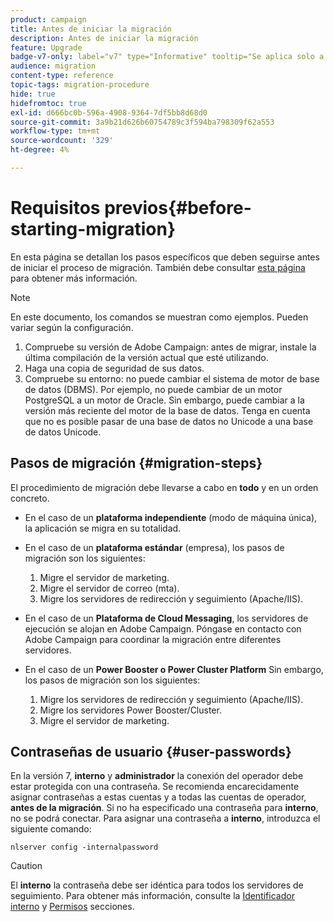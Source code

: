 ```yaml
---
product: campaign
title: Antes de iniciar la migración
description: Antes de iniciar la migración
feature: Upgrade
badge-v7-only: label="v7" type="Informative" tooltip="Se aplica solo a Campaign Classic v7"
audience: migration
content-type: reference
topic-tags: migration-procedure
hide: true
hidefromtoc: true
exl-id: d666bc0b-596a-4908-9364-7df5bb8d68d0
source-git-commit: 3a9b21d626b60754789c3f594ba798309f62a553
workflow-type: tm+mt
source-wordcount: '329'
ht-degree: 4%

---
```


# Requisitos previos{#before-starting-migration}



En esta página se detallan los pasos específicos que deben seguirse antes de iniciar el proceso de migración. También debe consultar [esta página](about-migration.md) para obtener más información.

>[!NOTE]
>
>En este documento, los comandos se muestran como ejemplos. Pueden variar según la configuración.

1. Compruebe su versión de Adobe Campaign: antes de migrar, instale la última compilación de la versión actual que esté utilizando.
1. Haga una copia de seguridad de sus datos.
1. Compruebe su entorno: no puede cambiar el sistema de motor de base de datos (DBMS). Por ejemplo, no puede cambiar de un motor PostgreSQL a un motor de Oracle. Sin embargo, puede cambiar a la versión más reciente del motor de la base de datos. Tenga en cuenta que no es posible pasar de una base de datos no Unicode a una base de datos Unicode.

## Pasos de migración {#migration-steps}

El procedimiento de migración debe llevarse a cabo en **todo** y en un orden concreto.

* En el caso de un **plataforma independiente** (modo de máquina única), la aplicación se migra en su totalidad.
* En el caso de un **plataforma estándar** (empresa), los pasos de migración son los siguientes:

   1. Migre el servidor de marketing.
   1. Migre el servidor de correo (mta).
   1. Migre los servidores de redirección y seguimiento (Apache/IIS).

* En el caso de un **Plataforma de Cloud Messaging**, los servidores de ejecución se alojan en Adobe Campaign. Póngase en contacto con Adobe Campaign para coordinar la migración entre diferentes servidores.
* En el caso de un **Power Booster o Power Cluster Platform** Sin embargo, los pasos de migración son los siguientes:

   1. Migre los servidores de redirección y seguimiento (Apache/IIS).
   1. Migre los servidores Power Booster/Cluster.
   1. Migre el servidor de marketing.

## Contraseñas de usuario {#user-passwords}

En la versión 7, **interno** y **administrador** la conexión del operador debe estar protegida con una contraseña. Se recomienda encarecidamente asignar contraseñas a estas cuentas y a todas las cuentas de operador, **antes de la migración**. Si no ha especificado una contraseña para **interno**, no se podrá conectar. Para asignar una contraseña a **interno**, introduzca el siguiente comando:

```
nlserver config -internalpassword
```

>[!CAUTION]
>
>El **interno** la contraseña debe ser idéntica para todos los servidores de seguimiento. Para obtener más información, consulte la [Identificador interno](../../installation/using/configuring-campaign-server.md#internal-identifier) y [Permisos](../../platform/using/access-management.md) secciones.
